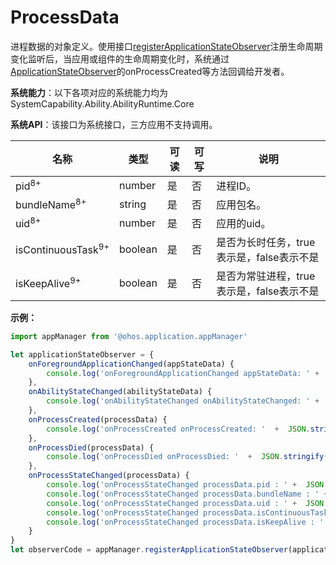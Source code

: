 # ProcessData

进程数据的对象定义。使用接口[registerApplicationStateObserver](js-apis-application-appManager.md#appmanagerregisterapplicationstateobserver8)注册生命周期变化监听后，当应用或组件的生命周期变化时，系统通过[ApplicationStateObserver](js-apis-inner-application-applicationStateObserver.md)的onProcessCreated等方法回调给开发者。

**系统能力**：以下各项对应的系统能力均为SystemCapability.Ability.AbilityRuntime.Core

**系统API**：该接口为系统接口，三方应用不支持调用。

| 名称                     | 类型     | 可读 | 可写 | 说明                       |
| ----------------------- | ---------| ---- | ---- | ------------------------- |
| pid<sup>8+</sup>         | number   | 是   | 否   | 进程ID。                    |
| bundleName<sup>8+</sup>  | string   | 是   | 否  | 应用包名。                  |
| uid<sup>8+</sup>         | number   | 是   | 否   | 应用的uid。                  |
| isContinuousTask<sup>9+</sup>         | boolean   | 是   | 否   | 是否为长时任务，true表示是，false表示不是                 |
| isKeepAlive<sup>9+</sup>         | boolean   | 是   | 否   | 是否为常驻进程，true表示是，false表示不是                   |

**示例：**
```ts
import appManager from '@ohos.application.appManager'

let applicationStateObserver = {
    onForegroundApplicationChanged(appStateData) {
        console.log('onForegroundApplicationChanged appStateData: ' +  JSON.stringify(appStateData));
    },
    onAbilityStateChanged(abilityStateData) {
        console.log('onAbilityStateChanged onAbilityStateChanged: ' +  JSON.stringify(abilityStateData));
    },
    onProcessCreated(processData) {
        console.log('onProcessCreated onProcessCreated: '  +  JSON.stringify(processData));
    },
    onProcessDied(processData) {
        console.log('onProcessDied onProcessDied: '  +  JSON.stringify(processData));
    },
    onProcessStateChanged(processData) {
        console.log('onProcessStateChanged processData.pid : ' +  JSON.stringify(processData.pid));
        console.log('onProcessStateChanged processData.bundleName : ' +  JSON.stringify(processData.bundleName));
        console.log('onProcessStateChanged processData.uid : ' +  JSON.stringify(processData.uid));
        console.log('onProcessStateChanged processData.isContinuousTask : ' +  JSON.stringify(processData.isContinuousTask));
        console.log('onProcessStateChanged processData.isKeepAlive : ' +  JSON.stringify(processData.isKeepAlive));
    }
}
let observerCode = appManager.registerApplicationStateObserver(applicationStateObserver);
```